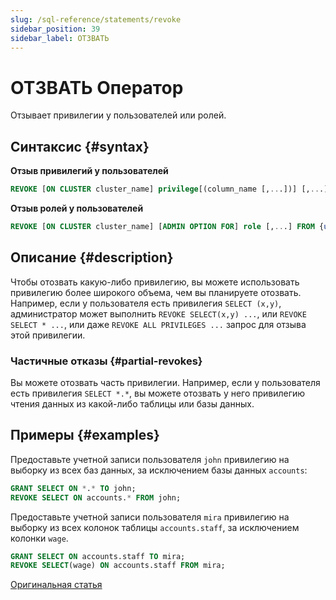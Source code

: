 ```yaml
---
slug: /sql-reference/statements/revoke
sidebar_position: 39
sidebar_label: ОТЗВАТЬ
---
```



# ОТЗВАТЬ Оператор

Отзывает привилегии у пользователей или ролей.

## Синтаксис {#syntax}

**Отзыв привилегий у пользователей**

``` sql
REVOKE [ON CLUSTER cluster_name] privilege[(column_name [,...])] [,...] ON {db.table|db.*|*.*|table|*} FROM {user | CURRENT_USER} [,...] | ALL | ALL EXCEPT {user | CURRENT_USER} [,...]
```

**Отзыв ролей у пользователей**

``` sql
REVOKE [ON CLUSTER cluster_name] [ADMIN OPTION FOR] role [,...] FROM {user | role | CURRENT_USER} [,...] | ALL | ALL EXCEPT {user_name | role_name | CURRENT_USER} [,...]
```

## Описание {#description}

Чтобы отозвать какую-либо привилегию, вы можете использовать привилегию более широкого объема, чем вы планируете отозвать. Например, если у пользователя есть привилегия `SELECT (x,y)`, администратор может выполнить `REVOKE SELECT(x,y) ...`, или `REVOKE SELECT * ...`, или даже `REVOKE ALL PRIVILEGES ...` запрос для отзыва этой привилегии.

### Частичные отказы {#partial-revokes}

Вы можете отозвать часть привилегии. Например, если у пользователя есть привилегия `SELECT *.*`, вы можете отозвать у него привилегию чтения данных из какой-либо таблицы или базы данных.

## Примеры {#examples}

Предоставьте учетной записи пользователя `john` привилегию на выборку из всех баз данных, за исключением базы данных `accounts`:

``` sql
GRANT SELECT ON *.* TO john;
REVOKE SELECT ON accounts.* FROM john;
```

Предоставьте учетной записи пользователя `mira` привилегию на выборку из всех колонок таблицы `accounts.staff`, за исключением колонки `wage`.

``` sql
GRANT SELECT ON accounts.staff TO mira;
REVOKE SELECT(wage) ON accounts.staff FROM mira;
```

[Оригинальная статья](/operations/settings/settings/)
